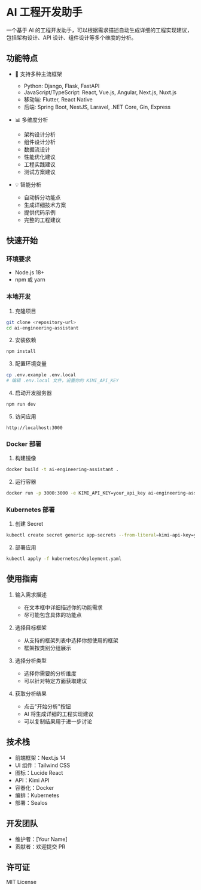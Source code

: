 # AI 工程开发助手

一个基于 AI 的工程开发助手，可以根据需求描述自动生成详细的工程实现建议，包括架构设计、API 设计、组件设计等多个维度的分析。

## 功能特点

- 🚀 支持多种主流框架
  - Python: Django, Flask, FastAPI
  - JavaScript/TypeScript: React, Vue.js, Angular, Next.js, Nuxt.js
  - 移动端: Flutter, React Native
  - 后端: Spring Boot, NestJS, Laravel, .NET Core, Gin, Express

- 📊 多维度分析
  - 架构设计分析
  - 组件设计分析
  - 数据流设计
  - 性能优化建议
  - 工程实践建议
  - 测试方案建议

- 💡 智能分析
  - 自动拆分功能点
  - 生成详细技术方案
  - 提供代码示例
  - 完整的工程建议

## 快速开始

### 环境要求

- Node.js 18+
- npm 或 yarn

### 本地开发

1. 克隆项目
```bash
git clone <repository-url>
cd ai-engineering-assistant
```

2. 安装依赖
```bash
npm install
```

3. 配置环境变量
```bash
cp .env.example .env.local
# 编辑 .env.local 文件，设置你的 KIMI_API_KEY
```

4. 启动开发服务器
```bash
npm run dev
```

5. 访问应用
```
http://localhost:3000
```

### Docker 部署

1. 构建镜像
```bash
docker build -t ai-engineering-assistant .
```

2. 运行容器
```bash
docker run -p 3000:3000 -e KIMI_API_KEY=your_api_key ai-engineering-assistant
```

### Kubernetes 部署

1. 创建 Secret
```bash
kubectl create secret generic app-secrets --from-literal=kimi-api-key=your_api_key
```

2. 部署应用
```bash
kubectl apply -f kubernetes/deployment.yaml
```

## 使用指南

1. 输入需求描述
   - 在文本框中详细描述你的功能需求
   - 尽可能包含具体的功能点

2. 选择目标框架
   - 从支持的框架列表中选择你想使用的框架
   - 框架按类别分组展示

3. 选择分析类型
   - 选择你需要的分析维度
   - 可以针对特定方面获取建议

4. 获取分析结果
   - 点击"开始分析"按钮
   - AI 将生成详细的工程实现建议
   - 可以复制结果用于进一步讨论

## 技术栈

- 前端框架：Next.js 14
- UI 组件：Tailwind CSS
- 图标：Lucide React
- API：Kimi API
- 容器化：Docker
- 编排：Kubernetes
- 部署：Sealos

## 开发团队

- 维护者：[Your Name]
- 贡献者：欢迎提交 PR

## 许可证

MIT License 